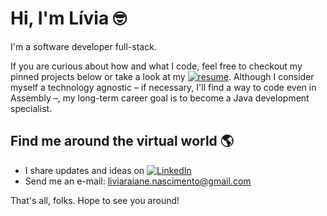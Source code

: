 # Hi, I'm Lívia 🤓

I'm a software developer full-stack. 

If you are curious about how and what I code, feel free to checkout my pinned projects below or take a look at my [![resume](https://img.shields.io/badge/resume-7952B3)](./resume_liviarnascimento.pdf). Although I consider myself a technology agnostic – if necessary, I'll find a way to code even in Assembly –, my long-term career goal is to become a Java development specialist.

## Find me around the virtual world 🌎
- I share updates and ideas on [![LinkedIn](https://custom-icon-badges.demolab.com/badge/LinkedIn-0A66C2?logo=linkedin-white&logoColor=fff)](https://www.linkedin.com/in/liviarnascimento/)
- Send me an e-mail: [liviaraiane.nascimento@gmail.com](mailto:liviaraiane.nascimento@gmail.com)

That's all, folks. Hope to see you around!
